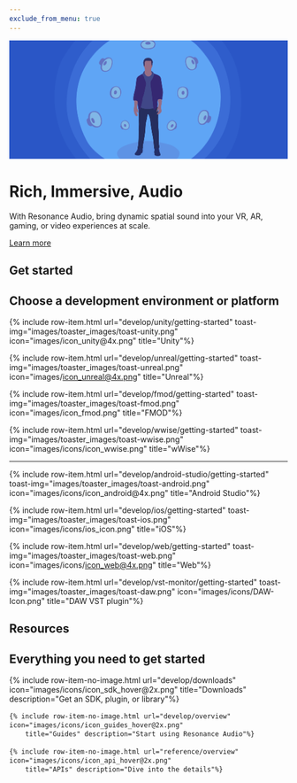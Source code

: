 ```yaml
---
exclude_from_menu: true
---
```

<div class="devsite-collapsible-section">
<div class="resonance-audio-hero-wrapper">
<div class="resonance-audio-hero-background">
<img class="resonance-audio-hero-image" src="images/RA_Home_Final.png">
</div>
<div class="resonance-audio-hero-content-wrapper resonance-audio-container">
<div class="resonance-audio-hero">
<h1 class="resonance-audio-hero-title">Rich, Immersive, Audio</h1>
<p class="resonance-audio-hero-desc">
With Resonance Audio, bring dynamic spatial sound into your VR, AR, gaming, or video experiences at scale.
</p>
<a href="discover/overview" class="resonance-audio-hero-button button">Learn more</a>
</div>
</div>
</div>
</div>

<section class="devsite-landing-row
                        devsite-landing-row-4-up
                        resonance-audio-row-get-started resonance-audio-row-vsep
                        devsite-background devsite-background-grey">
<h1>Get started</h1>
<h2>Choose a development environment or platform</h2>

<div class="devsite-landing-row-group">
{% include row-item.html url="develop/unity/getting-started"  toast-img="images/toaster_images/toast-unity.png" 
    icon="images/icon_unity@4x.png" title="Unity"%}

{% include row-item.html url="develop/unreal/getting-started"  toast-img="images/toaster_images/toast-unreal.png" 
    icon="images/icon_unreal@4x.png" title="Unreal"%}

{% include row-item.html url="develop/fmod/getting-started"  toast-img="images/toaster_images/toast-fmod.png" 
    icon="images/icon_fmod.png" title="FMOD"%}

{% include row-item.html url="develop/wwise/getting-started"  toast-img="images/toaster_images/toast-wwise.png" 
    icon="images/icons/icon_wwise.png" title="wWise"%}
</div>	
<hr/>

<div class="devsite-landing-row-group">
{% include row-item.html url="develop/android-studio/getting-started"  toast-img="images/toaster_images/toast-android.png" 
    icon="images/icons/icon_android@4x.png" title="Android Studio"%}

{% include row-item.html url="develop/ios/getting-started"  toast-img="images/toaster_images/toast-ios.png" 
    icon="images/icons/ios_icon.png" title="iOS"%}

{% include row-item.html url="develop/web/getting-started"  toast-img="images/toaster_images/toast-web.png" 
    icon="images/icons/icon_web@4x.png" title="Web"%}

{% include row-item.html url="develop/vst-monitor/getting-started"  toast-img="images/toaster_images/toast-daw.png" 
    icon="images/icons/DAW-Icon.png" title="DAW VST plugin"%}
</div>
</section>

<section class="devsite-landing-row
                        devsite-landing-row-4-up
                        resonance-audio-row-get-started resonance-audio-row-vsep
                        devsite-background devsite-background-grey">
<h1>Resources</h1>
<h2>Everything you need to get started</h2>
<div class="devsite-landing-row-group">
	{% include row-item-no-image.html url="develop/downloads" icon="images/icons/icon_sdk_hover@2x.png" 
		title="Downloads" description="Get an SDK, plugin, or library"%}

	{% include row-item-no-image.html url="develop/overview" icon="images/icons/icon_guides_hover@2x.png" 
		title="Guides" description="Start using Resonance Audio"%}

	{% include row-item-no-image.html url="reference/overview" icon="images/icons/icon_api_hover@2x.png" 
		title="APIs" description="Dive into the details"%}
</div>
</section>

